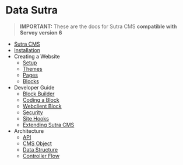 # Data Sutra

> **IMPORTANT:** These are the docs for Sutra CMS **compatible with Servoy version 6**

- [Sutra CMS](sutra-cms.md)
- [Installation](installation.md)
- Creating a Website
    - [Setup](site/setup.md)
    - [Themes](site/themes.md)
    - [Pages](site/pages.md)
    - [Blocks](site/blocks.md)
- Developer Guide
    - [Block Builder](developer/block-builder.md)
    - [Coding a Block](developer/coding-a-block.md)
    - [Webclient Block](developer/webclient-block.md)
    - [Security](developer/security.md)
    - [Site Hooks](developer/site-hooks.md)
    - [Extending Sutra CMS](developer/extending-cms.md)
- Architecture
    - [API](architecture/api.md)
    - [CMS Object](architecture/cms-object.md)
    - [Data Structure](architecture/data-structure.md)
    - [Controller Flow](architecture/controller-flow.md)
